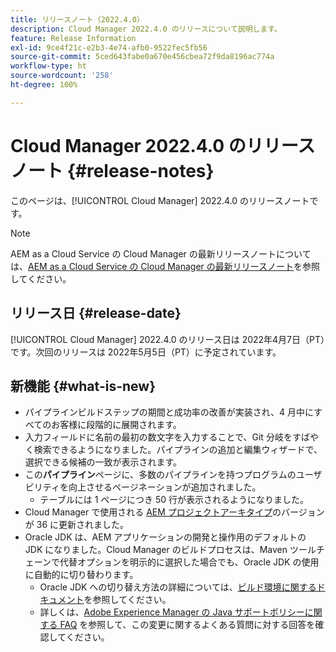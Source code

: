 ```yaml
---
title: リリースノート（2022.4.0）
description: Cloud Manager 2022.4.0 のリリースについて説明します。
feature: Release Information
exl-id: 9ce4f21c-e2b3-4e74-afb0-9522fec5fb56
source-git-commit: 5ced643fabe0a670e456cbea72f9da8196ac774a
workflow-type: ht
source-wordcount: '258'
ht-degree: 100%

---
```


# Cloud Manager 2022.4.0 のリリースノート {#release-notes}

このページは、[!UICONTROL Cloud Manager] 2022.4.0 のリリースノートです。

>[!NOTE]
>
>AEM as a Cloud Service の Cloud Manager の最新リリースノートについては、[AEM as a Cloud Service の Cloud Manager の最新リリースノート](https://experienceleague.adobe.com/ja/docs/experience-manager-cloud-service/content/release-notes/cloud-manager/current)を参照してください。

## リリース日 {#release-date}

[!UICONTROL Cloud Manager] 2022.4.0 のリリース日は 2022年4月7日（PT）です。次回のリリースは 2022年5月5日（PT）に予定されています。

## 新機能 {#what-is-new}

* パイプラインビルドステップの期間と成功率の改善が実装され、4 月中にすべてのお客様に段階的に展開されます。
* 入力フィールドに名前の最初の数文字を入力することで、Git 分岐をすばやく検索できるようになりました。パイプラインの追加と編集ウィザードで、選択できる候補の一致が表示されます。
* この&#x200B;**パイプライン**&#x200B;ページに、多数のパイプラインを持つプログラムのユーザビリティを向上させるページネーションが追加されました。
   * テーブルには 1 ページにつき 50 行が表示されるようになりました。
* Cloud Manager で使用される [AEM プロジェクトアーキタイプ](https://experienceleague.adobe.com/ja/docs/experience-manager-core-components/using/developing/archetype/overview)のバージョンが 36 に更新されました。
* Oracle JDK は、AEM アプリケーションの開発と操作用のデフォルトの JDK になりました。Cloud Manager のビルドプロセスは、Maven ツールチェーンで代替オプションを明示的に選択した場合でも、Oracle JDK の使用に自動的に切り替わります。
   * Oracle JDK への切り替え方法の詳細については、[ビルド環境に関するドキュメント](/help/getting-started/build-environment.md#using-java-support)を参照してください。
   * 詳しくは、[Adobe Experience Manager の Java サポートポリシーに関する FAQ](https://experienceleague.adobe.com/docs/experience-manager-65/assets/Java_Policy_for_Adobe_Experience_Manager.pdf?lang=ja) を参照して、この変更に関するよくある質問に対する回答を確認してください。
